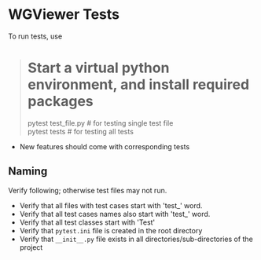# WGViewer Tests

To run tests, use

> # Start a virtual python environment, and install required packages  
> pytest test_file.py   # for testing single test file  
> pytest tests          # for testing all tests


- New features should come with corresponding tests

## Naming

Verify following; otherwise test files may not run.

- Verify that all files with test cases start with 'test_' word.
- Verify that all test cases names also start with 'test_' word.
- Verify that all test classes start with 'Test'
- Verify that `pytest.ini` file is created in the root directory
- Verify that `__init__.py` file exists in all directories/sub-directories of the project

